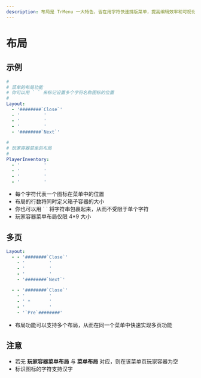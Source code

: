 ```yaml
---
description: 布局是 TrMenu 一大特色，皆在用字符快速排版菜单，提高编辑效率和可视化
---
```


# 布局

## 示例

```yaml
#
# 菜单的布局功能
# 你可以用 ` ` 来标记设置多个字符名称图标的位置
#
Layout:
  - '########`Close`'
  - '         '
  - '         '
  - '         '
  - '########`Next`'

#
# 玩家容器菜单的布局
#
PlayerInventory:
  - '         '
  - '         '
  - '         '
  - '         '
```

* 每个字符代表一个图标在菜单中的位置
* 布局的行数将同时定义箱子容器的大小
* 你也可以用 \` \` 将字符串包裹起来，从而不受限于单个字符
* 玩家容器菜单布局仅限 4\*9 大小

## 多页

```yaml
Layout:
  - - '########`Close`'
    - '         '
    - '         '
    - '         '
    - '########`Next`'

  - - '########`Close`'
    - '         '
    - ' *       '
    - '         '
    - '`Pre`########'
```

* 布局功能可以支持多个布局，从而在同一个菜单中快速实现多页功能

## 注意

* 若无 **玩家容器菜单布局** 与 **菜单布局** 对应，则在该菜单页玩家容器为空
* 标识图标的字符支持汉字

